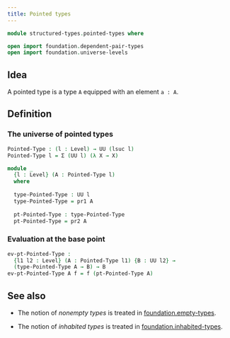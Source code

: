 ```yaml
---
title: Pointed types
---
```


```agda
module structured-types.pointed-types where

open import foundation.dependent-pair-types
open import foundation.universe-levels
```

## Idea

A pointed type is a type `A` equipped with an element `a : A`.

## Definition

### The universe of pointed types

```agda
Pointed-Type : (l : Level) → UU (lsuc l)
Pointed-Type l = Σ (UU l) (λ X → X)

module _
  {l : Level} (A : Pointed-Type l)
  where
  
  type-Pointed-Type : UU l
  type-Pointed-Type = pr1 A
  
  pt-Pointed-Type : type-Pointed-Type
  pt-Pointed-Type = pr2 A
```

### Evaluation at the base point

```agda
ev-pt-Pointed-Type :
  {l1 l2 : Level} (A : Pointed-Type l1) {B : UU l2} →
  (type-Pointed-Type A → B) → B
ev-pt-Pointed-Type A f = f (pt-Pointed-Type A)
```

## See also

- The notion of *nonempty types* is treated in
  [foundation.empty-types](foundation.empty-types.html).

- The notion of *inhabited types* is treated in
  [foundation.inhabited-types](foundation.inhabited-types.html).
